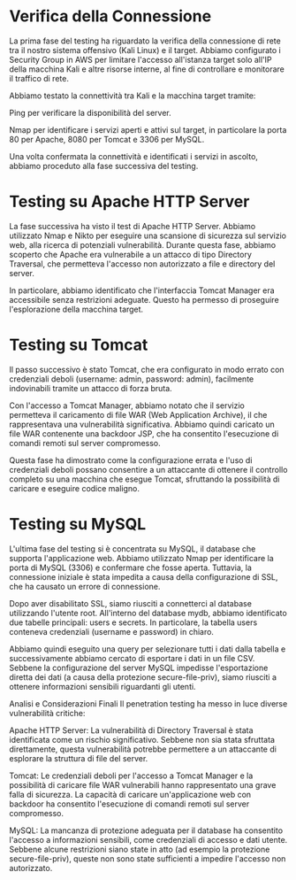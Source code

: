 
# Verifica della Connessione
La prima fase del testing ha riguardato la verifica della connessione di rete tra il nostro sistema offensivo (Kali Linux) e il target. Abbiamo configurato i Security Group in AWS per limitare l'accesso all'istanza target solo all'IP della macchina Kali e altre risorse interne, al fine di controllare e monitorare il traffico di rete.

Abbiamo testato la connettività tra Kali e la macchina target tramite:

Ping per verificare la disponibilità del server.

Nmap per identificare i servizi aperti e attivi sul target, in particolare la porta 80 per Apache, 8080 per Tomcat e 3306 per MySQL.

Una volta confermata la connettività e identificati i servizi in ascolto, abbiamo proceduto alla fase successiva del testing.

# Testing su Apache HTTP Server
La fase successiva ha visto il test di Apache HTTP Server. Abbiamo utilizzato Nmap e Nikto per eseguire una scansione di sicurezza sul servizio web, alla ricerca di potenziali vulnerabilità. Durante questa fase, abbiamo scoperto che Apache era vulnerabile a un attacco di tipo Directory Traversal, che permetteva l'accesso non autorizzato a file e directory del server.

In particolare, abbiamo identificato che l'interfaccia Tomcat Manager era accessibile senza restrizioni adeguate. Questo ha permesso di proseguire l'esplorazione della macchina target.

# Testing su Tomcat
Il passo successivo è stato Tomcat, che era configurato in modo errato con credenziali deboli (username: admin, password: admin), facilmente indovinabili tramite un attacco di forza bruta.

Con l'accesso a Tomcat Manager, abbiamo notato che il servizio permetteva il caricamento di file WAR (Web Application Archive), il che rappresentava una vulnerabilità significativa. Abbiamo quindi caricato un file WAR contenente una backdoor JSP, che ha consentito l'esecuzione di comandi remoti sul server compromesso.

Questa fase ha dimostrato come la configurazione errata e l'uso di credenziali deboli possano consentire a un attaccante di ottenere il controllo completo su una macchina che esegue Tomcat, sfruttando la possibilità di caricare e eseguire codice maligno.

# Testing su MySQL
L'ultima fase del testing si è concentrata su MySQL, il database che supporta l'applicazione web. Abbiamo utilizzato Nmap per identificare la porta di MySQL (3306) e confermare che fosse aperta. Tuttavia, la connessione iniziale è stata impedita a causa della configurazione di SSL, che ha causato un errore di connessione.

Dopo aver disabilitato SSL, siamo riusciti a connetterci al database utilizzando l'utente root. All'interno del database mydb, abbiamo identificato due tabelle principali: users e secrets. In particolare, la tabella users conteneva credenziali (username e password) in chiaro.

Abbiamo quindi eseguito una query per selezionare tutti i dati dalla tabella e successivamente abbiamo cercato di esportare i dati in un file CSV. Sebbene la configurazione del server MySQL impedisse l'esportazione diretta dei dati (a causa della protezione secure-file-priv), siamo riusciti a ottenere informazioni sensibili riguardanti gli utenti.

Analisi e Considerazioni Finali
Il penetration testing ha messo in luce diverse vulnerabilità critiche:

Apache HTTP Server: La vulnerabilità di Directory Traversal è stata identificata come un rischio significativo. Sebbene non sia stata sfruttata direttamente, questa vulnerabilità potrebbe permettere a un attaccante di esplorare la struttura di file del server.

Tomcat: Le credenziali deboli per l'accesso a Tomcat Manager e la possibilità di caricare file WAR vulnerabili hanno rappresentato una grave falla di sicurezza. La capacità di caricare un'applicazione web con backdoor ha consentito l'esecuzione di comandi remoti sul server compromesso.

MySQL: La mancanza di protezione adeguata per il database ha consentito l'accesso a informazioni sensibili, come credenziali di accesso e dati utente. Sebbene alcune restrizioni siano state in atto (ad esempio la protezione secure-file-priv), queste non sono state sufficienti a impedire l'accesso non autorizzato.

